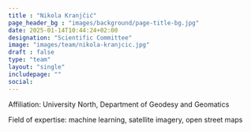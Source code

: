 ```yaml
---
title : "Nikola Kranjčić"
page_header_bg : "images/background/page-title-bg.jpg"
date: 2025-01-14T10:44:24+02:00
designation: "Scientific Committee"
image: "images/team/nikola-kranjcic.jpg"
draft : false
type: "team"
layout: "single"
includepage: ""
social:
---
```


Affiliation: University North, Department of Geodesy and Geomatics

Field of expertise: machine learning, satellite imagery, open street maps
